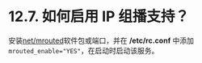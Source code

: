 # 12.7. 如何启用 IP 组播支持？

安装[net/mrouted](https://cgit.freebsd.org/ports/tree/net/mrouted/pkg-descr)软件包或端口，并在 **/etc/rc.conf** 中添加 `mrouted_enable="YES"`，在启动时启动该服务。
